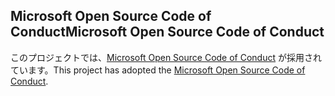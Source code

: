 ## <a name="microsoft-open-source-code-of-conduct"></a><span data-ttu-id="513fc-101">Microsoft Open Source Code of Conduct</span><span class="sxs-lookup"><span data-stu-id="513fc-101">Microsoft Open Source Code of Conduct</span></span>
<span data-ttu-id="513fc-102">このプロジェクトでは、[Microsoft Open Source Code of Conduct](https://opensource.microsoft.com/codeofconduct/) が採用されています。</span><span class="sxs-lookup"><span data-stu-id="513fc-102">This project has adopted the [Microsoft Open Source Code of Conduct](https://opensource.microsoft.com/codeofconduct/).</span></span>
